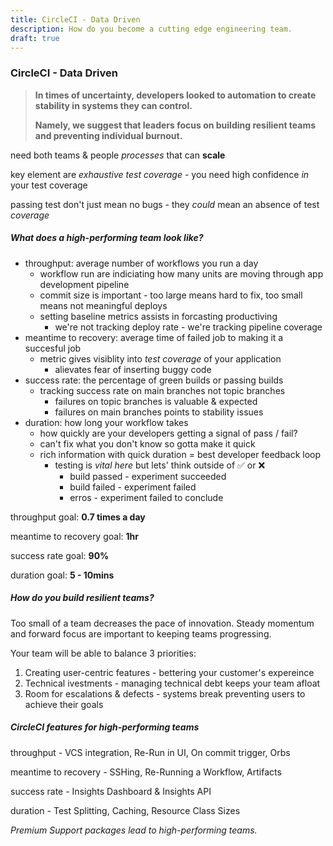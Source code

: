 ```yaml
---
title: CircleCI - Data Driven
description: How do you become a cutting edge engineering team.
draft: true
---
```


### CircleCI - Data Driven

> **In times of uncertainty, developers looked to automation to create stability in systems they can control.**
>
> **Namely, we suggest that leaders focus on building resilient teams and preventing individual burnout.**



need both teams & people _processes_ that can **scale**

key element are _exhaustive test coverage_ - you need high confidence _in_ your test coverage

passing test don't just mean no bugs - they _could_ mean an absence of test _coverage_ 

##### What does a high-performing team look like?

* throughput: average number of workflows you run a day
  * workflow run are indiciating how many units are moving through app development pipeline
  * commit size is important - too large means hard to fix, too small means not meaningful deploys
  * setting baseline metrics assists in forcasting productiving 
    * we're not tracking deploy rate - we're tracking pipeline coverage 
* meantime to recovery: average time of failed job to making it a succesful job
  * metric gives visiblity into _test coverage_ of your application
    * alievates fear of inserting buggy code 
* success rate: the percentage of green builds or passing builds
  * tracking success rate on main branches not topic branches 
    * failures on topic branches is valuable & expected
    * failures on main branches points to stability issues 
* duration:  how long your workflow takes
  * how quickly are your developers getting a signal of pass / fail? 
  * can't fix what you don't know so gotta make it quick 
  * rich information with quick duration = best developer feedback loop
    * testing is _vital here_ but lets' think outside of ✅ or ❌
      * build passed - experiment succeeded 
      * build failed - experiment failed
      * erros - experiment failed to conclude 



throughput goal: **0.7 times a day**

meantime to recovery goal: **1hr**

success rate goal: **90%** 

duration goal: **5 - 10mins**



##### How do you build resilient teams?

Too small of a team decreases the pace of innovation. Steady momentum and forward focus are important to keeping teams progressing. 

Your team will be able to balance 3 priorities: 

1. Creating user-centric features - bettering your customer's expereince 
2. Technical ivestments - managing technical debt keeps your team afloat
3. Room for escalations & defects - systems break preventing users to achieve their goals



##### CircleCI features for high-performing teams

throughput - VCS integration, Re-Run in UI, On commit trigger, Orbs

meantime to recovery - SSHing, Re-Running a Workflow, Artifacts  

success rate - Insights Dashboard & Insights API 

duration - Test Splitting, Caching, Resource Class Sizes

*Premium Support packages lead to high-performing teams.*